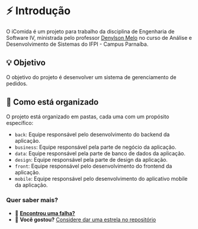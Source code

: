 # ⚡ Introdução

O iComida é um projeto para trabalho da disciplina de Engenharia de Software IV, ministrada pelo professor [Denylson Melo](https://github.com/denylsonmelo) no curso de Análise e Desenvolvimento de Sistemas do IFPI - Campus Parnaíba.

## 💡 Objetivo

O objetivo do projeto é desenvolver um sistema de gerenciamento de pedidos.

## 🤔 Como está organizado

O projeto está organizado em pastas, cada uma com um propósito específico:

- `back`: Equipe responsável pelo desenvolvimento do backend da aplicação.
- `business`: Equipe responsável pela parte de negócio da aplicação.
- `data`: Equipe responsável pela parte de banco de dados da aplicação.
- `design`: Equipe responsável pela parte de design da aplicação.
- `front`: Equipe responsável pelo desenvolvimento do frontend da aplicação.
- `mobile`: Equipe responsável pelo desenvolvimento do aplicativo mobile da aplicação.

### Quer saber mais?

- 🐞 [**Encontrou uma falha?**](https://github.com/ads5-es4/icomida/issues)
- 🌟 **Você gostou?** [Considere dar uma estrela no repositório](https://github.com/ads5-es4/icomida)
